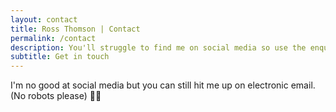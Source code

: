 ```yaml
---
layout: contact
title: Ross Thomson | Contact
permalink: /contact
description: You'll struggle to find me on social media so use the enquiry form here to get in touch. Send me a message and I'll get back to you as quickly as possible. 
subtitle: Get in touch
---
```

I'm no good at social media but you can still hit me up on electronic email.
<br>(No robots please) 🤖❌